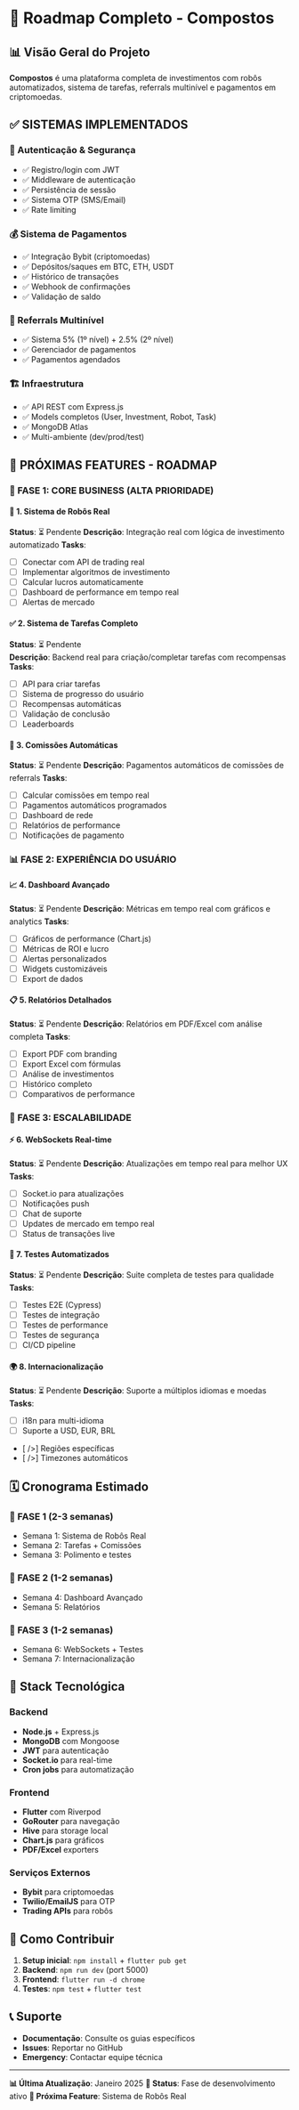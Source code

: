 # 🚀 Roadmap Completo - Compostos

## 📊 Visão Geral do Projeto

**Compostos** é uma plataforma completa de investimentos com robôs automatizados, sistema de tarefas, referrals multinível e pagamentos em criptomoedas.

## ✅ SISTEMAS IMPLEMENTADOS

### 🔐 Autenticação & Segurança
- ✅ Registro/login com JWT
- ✅ Middleware de autenticação
- ✅ Persistência de sessão
- ✅ Sistema OTP (SMS/Email)
- ✅ Rate limiting

### 💰 Sistema de Pagamentos
- ✅ Integração Bybit (criptomoedas)
- ✅ Depósitos/saques em BTC, ETH, USDT
- ✅ Histórico de transações
- ✅ Webhook de confirmações
- ✅ Validação de saldo

### 👥 Referrals Multinível
- ✅ Sistema 5% (1º nível) + 2.5% (2º nível)
- ✅ Gerenciador de pagamentos
- ✅ Pagamentos agendados

### 🏗️ Infraestrutura
- ✅ API REST com Express.js
- ✅ Models completos (User, Investment, Robot, Task)
- ✅ MongoDB Atlas
- ✅ Multi-ambiente (dev/prod/test)

## 🚀 PRÓXIMAS FEATURES - ROADMAP

### 🎯 FASE 1: CORE BUSINESS (ALTA PRIORIDADE)

#### 🤖 1. Sistema de Robôs Real
**Status**: ⏳ Pendente
**Descrição**: Integração real com lógica de investimento automatizado
**Tasks**:
- [ ] Conectar com API de trading real
- [ ] Implementar algoritmos de investimento
- [ ] Calcular lucros automaticamente
- [ ] Dashboard de performance em tempo real
- [ ] Alertas de mercado

#### ✅ 2. Sistema de Tarefas Completo
**Status**: ⏳ Pendente  
**Descrição**: Backend real para criação/completar tarefas com recompensas
**Tasks**:
- [ ] API para criar tarefas
- [ ] Sistema de progresso do usuário
- [ ] Recompensas automáticas
- [ ] Validação de conclusão
- [ ] Leaderboards

#### 💸 3. Comissões Automáticas
**Status**: ⏳ Pendente
**Descrição**: Pagamentos automáticos de comissões de referrals
**Tasks**:
- [ ] Calcular comissões em tempo real
- [ ] Pagamentos automáticos programados
- [ ] Dashboard de rede
- [ ] Relatórios de performance
- [ ] Notificações de pagamento

### 📊 FASE 2: EXPERIÊNCIA DO USUÁRIO

#### 📈 4. Dashboard Avançado
**Status**: ⏳ Pendente
**Descrição**: Métricas em tempo real com gráficos e analytics
**Tasks**:
- [ ] Gráficos de performance (Chart.js)
- [ ] Métricas de ROI e lucro
- [ ] Alertas personalizados
- [ ] Widgets customizáveis
- [ ] Export de dados

#### 📋 5. Relatórios Detalhados
**Status**: ⏳ Pendente
**Descrição**: Relatórios em PDF/Excel com análise completa
**Tasks**:
- [ ] Export PDF com branding
- [ ] Export Excel com fórmulas
- [ ] Análise de investimentos
- [ ] Histórico completo
- [ ] Comparativos de performance

### 🔄 FASE 3: ESCALABILIDADE

#### ⚡ 6. WebSockets Real-time
**Status**: ⏳ Pendente
**Descrição**: Atualizações em tempo real para melhor UX
**Tasks**:
- [ ] Socket.io para atualizações
- [ ] Notificações push
- [ ] Chat de suporte
- [ ] Updates de mercado em tempo real
- [ ] Status de transações live

#### 🧪 7. Testes Automatizados
**Status**: ⏳ Pendente
**Descrição**: Suite completa de testes para qualidade
**Tasks**:
- [ ] Testes E2E (Cypress)
- [ ] Testes de integração
- [ ] Testes de performance
- [ ] Testes de segurança
- [ ] CI/CD pipeline

#### 🌍 8. Internacionalização
**Status**: ⏳ Pendente
**Descrição**: Suporte a múltiplos idiomas e moedas
**Tasks**:
- [ ] i18n para multi-idioma
- [ ] Suporte a USD, EUR, BRL
- [ />] Regiões específicas
- [ />] Timezones automáticos

## 🗓️ Cronograma Estimado

### 📅 FASE 1 (2-3 semanas)
- Semana 1: Sistema de Robôs Real
- Semana 2: Tarefas + Comissões
- Semana 3: Polimento e testes

### 📅 FASE 2 (1-2 semanas)
- Semana 4: Dashboard Avançado
- Semana 5: Relatórios

### 📅 FASE 3 (1-2 semanas)
- Semana 6: WebSockets + Testes
- Semana 7: Internacionalização

## 🔧 Stack Tecnológica

### Backend
- **Node.js** + Express.js
- **MongoDB** com Mongoose
- **JWT** para autenticação
- **Socket.io** para real-time
- **Cron jobs** para automatização

### Frontend
- **Flutter** com Riverpod
- **GoRouter** para navegação
- **Hive** para storage local
- **Chart.js** para gráficos
- **PDF/Excel** exporters

### Serviços Externos
- **Bybit** para criptomoedas
- **Twilio/EmailJS** para OTP
- **Trading APIs** para robôs

## 🚀 Como Contribuir

1. **Setup inicial**: `npm install` + `flutter pub get`
2. **Backend**: `npm run dev` (port 5000)
3. **Frontend**: `flutter run -d chrome`
4. **Testes**: `npm test` + `flutter test`

## 📞 Suporte

- **Documentação**: Consulte os guias específicos
- **Issues**: Reportar no GitHub
- **Emergency**: Contactar equipe técnica

---

**📊 Última Atualização**: Janeiro 2025
**🚀 Status**: Fase de desenvolvimento ativo
**🎯 Próxima Feature**: Sistema de Robôs Real